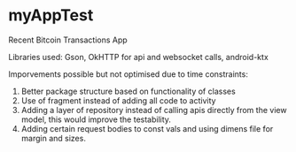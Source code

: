 # myAppTest
Recent Bitcoin Transactions App

Libraries used: Gson, OkHTTP for api and websocket calls, android-ktx

Imporvements possible but not optimised due to time constraints:
1. Better package structure based on functionality of classes
2. Use of fragment instead of adding all code to activity
3. Adding a layer of repository instead of calling apis directly from the view model, this would improve the testability.
4. Adding certain request bodies to const vals and using dimens file for margin and sizes.
